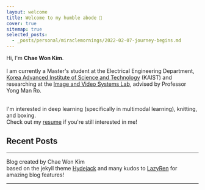 ```yaml
---
layout: welcome
title: Welcome to my humble abode 🏡
cover: true
sitemap: true
selected_posts:
  - _posts/personal/miraclemornings/2022-02-07-journey-begins.md
---
```


Hi, I'm **Chae Won Kim**.<br><br>
I am currently a Master's student at the Electrical Engineering Department, [Korea Advanced Institute of Science and Technology] (KAIST) and researching at the [Image and Video Systems Lab], advised by Professor Yong Man Ro. <br><br>

I'm interested in deep learning (specifically in multimodal learning), knitting, and boxing. <br>
Check out my [resume] if you're still interested in me!

## Recent Posts
<!--posts-->
---

Blog created by Chae Won Kim <br> 
based on the jekyll theme [Hydejack] and many kudos to [LazyRen] for amazing blog features!

***

<!--author-->

<!-- Links -->
[Korea Advanced Institute of Science and Technology]: https://www.kaist.ac.kr/en/
[resume]: /resume/
[Hydejack]: https://hydejack.com
[LazyRen]: https://lazyren.github.io/
[Image and Video Systems Lab]: http://ivylab.kaist.ac.kr/default/
